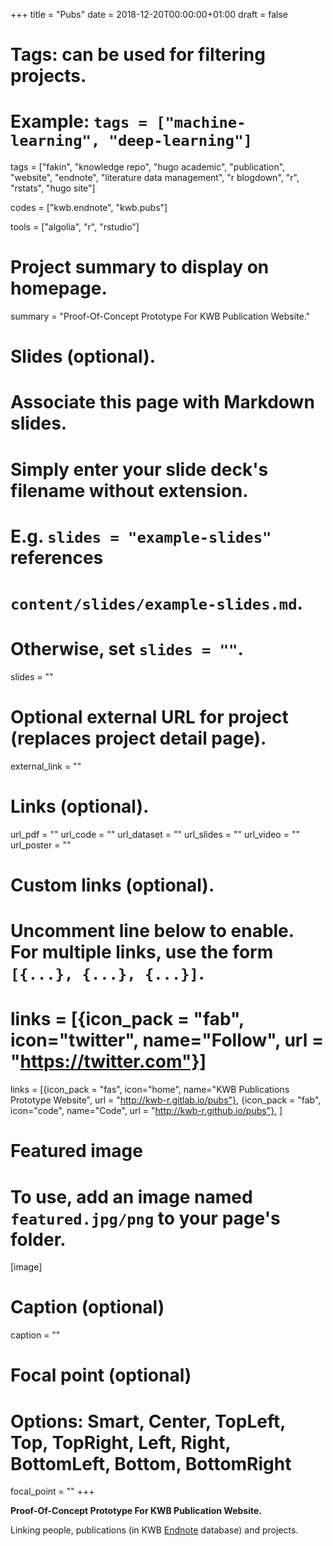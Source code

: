 +++
title = "Pubs"
date = 2018-12-20T00:00:00+01:00
draft = false

# Tags: can be used for filtering projects.
# Example: `tags = ["machine-learning", "deep-learning"]`
tags = ["fakin", "knowledge repo", "hugo academic", "publication", "website", 
"endnote", "literature data management", "r blogdown", "r", "rstats", "hugo site"]


codes = ["kwb.endnote", "kwb.pubs"]

tools = ["algolia", "r", "rstudio"]


# Project summary to display on homepage.
summary = "Proof-Of-Concept Prototype For KWB Publication Website."

# Slides (optional).
#   Associate this page with Markdown slides.
#   Simply enter your slide deck's filename without extension.
#   E.g. `slides = "example-slides"` references 
#   `content/slides/example-slides.md`.
#   Otherwise, set `slides = ""`.
slides = ""

# Optional external URL for project (replaces project detail page).
external_link = ""

# Links (optional).
url_pdf = ""
url_code = ""
url_dataset = ""
url_slides = ""
url_video = ""
url_poster = ""

# Custom links (optional).
#   Uncomment line below to enable. For multiple links, use the form `[{...}, {...}, {...}]`.
# links = [{icon_pack = "fab", icon="twitter", name="Follow", url = "https://twitter.com"}]
links = [{icon_pack = "fas", icon="home", name="KWB Publications Prototype Website", url = "http://kwb-r.gitlab.io/pubs"},
{icon_pack = "fab", icon="code", name="Code", url = "http://kwb-r.github.io/pubs"},
]

# Featured image
# To use, add an image named `featured.jpg/png` to your page's folder. 
[image]
  # Caption (optional)
  caption = ""

  # Focal point (optional)
  # Options: Smart, Center, TopLeft, Top, TopRight, Left, Right, BottomLeft, Bottom, BottomRight
  focal_point = ""
+++

**Proof-Of-Concept Prototype For KWB Publication Website.**

Linking people, publications (in KWB [Endnote](../../tool/endnote) database) and projects.
